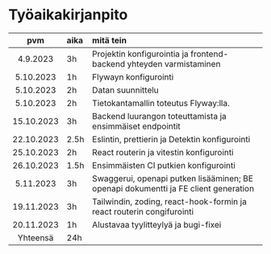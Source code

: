 # Työaikakirjanpito

|    pvm     | aika | mitä tein                                                                           |
|:----------:|:-----|:------------------------------------------------------------------------------------|
|  4.9.2023  | 3h   | Projektin konfigurointia ja frontend-backend yhteyden varmistaminen                 |
| 5.10.2023  | 1h   | Flywayn konfigurointi                                                               |
| 5.10.2023  | 2h   | Datan suunnittelu                                                                   |
| 5.10.2023  | 2h   | Tietokantamallin toteutus Flyway:lla.                                               |
| 15.10.2023 | 3h   | Backend luurangon toteuttamista ja ensimmäiset endpointit                           |
| 22.10.2023 | 2.5h | Eslintin, prettierin ja Detektin konfigurointi                                      |
| 25.10.2023 | 2h   | React routerin ja vitestin konfigurointi                                            |
| 26.10.2023 | 1.5h | Ensimmäisten CI putkien konfigurointi                                               |
| 5.11.2023  | 3h   | Swaggerui, openapi putken lisääminen; BE openapi dokumentti ja FE client generation |
| 19.11.2023 | 3h   | Tailwindin, zoding, react-hook-formin ja react routerin congifurointi               |
| 20.11.2023 | 1h   | Alustavaa tyylitteylyä ja bugi-fixei                                                |
|  Yhteensä  | 24h  |                                                                                     |
